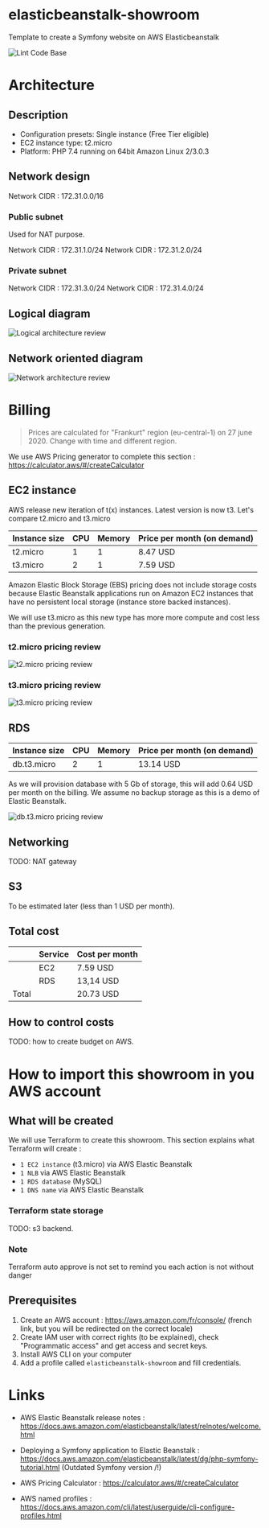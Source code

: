 # elasticbeanstalk-showroom
Template to create a Symfony website on AWS Elasticbeanstalk

![Lint Code Base](https://github.com/jeremychauvet/elasticbeanstalk-showroom/workflows/Lint%20Code%20Base/badge.svg)

# Architecture
## Description
* Configuration presets: Single instance (Free Tier eligible)
* EC2 instance type: t2.micro
* Platform: PHP 7.4 running on 64bit Amazon Linux 2/3.0.3

## Network design

Network CIDR : 172.31.0.0/16

### Public subnet

Used for NAT purpose.

Network CIDR : 172.31.1.0/24
Network CIDR : 172.31.2.0/24

### Private subnet

Network CIDR : 172.31.3.0/24
Network CIDR : 172.31.4.0/24

## Logical diagram
![Logical architecture review](docs/architecture/logical.png)

## Network oriented diagram
![Network architecture review](docs/architecture/network.png)

# Billing
> Prices are calculated for "Frankurt" region (eu-central-1) on 27 june 2020. Change with time and different region.

We use AWS Pricing generator to complete this section : https://calculator.aws/#/createCalculator

## EC2 instance
AWS release new iteration of t(x) instances. Latest version is now t3. Let's compare t2.micro and t3.micro

| Instance size | CPU | Memory | Price per month (on demand) |
|---------------|-----|--------|-----------------------------|
| t2.micro      | 1   | 1      | 8.47 USD                    |
| t3.micro      | 2   | 1      | 7.59 USD                    |

Amazon Elastic Block Storage (EBS) pricing does not include storage costs because Elastic Beanstalk applications run on Amazon EC2 instances that have no persistent local storage (instance store backed instances).

We will use t3.micro as this new type has more more compute and cost less than the previous generation.

### t2.micro pricing review
![t2.micro pricing review](docs/pricing/ec2/t2.micro.png)
### t3.micro pricing review
![t3.micro pricing review](docs/pricing/ec2/t3.micro.png)

## RDS
| Instance size    | CPU | Memory | Price per month (on demand) |
|------------------|-----|--------|-----------------------------|
| db.t3.micro      | 2   | 1      | 13.14 USD                   |

As we will provision database with 5 Gb of storage, this will add 0.64 USD per month on the billing. We assume no backup storage as this is a demo of Elastic Beanstalk.

![db.t3.micro pricing review](docs/pricing/rds/db.t3.micro.png)

## Networking

TODO: NAT gateway

## S3
To be estimated later (less than 1 USD per month).

## Total cost
|       | Service | Cost per month |
|-------|---------|----------------|
|       | EC2     | 7.59 USD       |
|       | RDS     | 13,14 USD      |
| Total |         | 20.73 USD      |

## How to control costs
TODO: how to create budget on AWS.

# How to import this showroom in you AWS account

## What will be created
We will use Terraform to create this showroom. This section explains what Terraform will create : 
* `1 EC2 instance` (t3.micro) via AWS Elastic Beanstalk
* `1 NLB` via AWS Elastic Beanstalk
* `1 RDS database` (MySQL)
* `1 DNS name` via AWS Elastic Beanstalk

### Terraform state storage
TODO: s3 backend.

### Note
Terraform auto approve is not set to remind you each action is not without danger

## Prerequisites
1. Create an AWS account : https://aws.amazon.com/fr/console/ (french link, but you will be redirected on the correct locale)
2. Create IAM user with correct rights (to be explained), check "Programmatic access" and get access and secret keys.
3. Install AWS CLI on your computer
4. Add a profile called `elasticbeanstalk-showroom` and fill credentials.  


# Links
* AWS Elastic Beanstalk release notes : https://docs.aws.amazon.com/elasticbeanstalk/latest/relnotes/welcome.html

* Deploying a Symfony application to Elastic Beanstalk : https://docs.aws.amazon.com/elasticbeanstalk/latest/dg/php-symfony-tutorial.html (Outdated Symfony version /!\)

* AWS Pricing Calculator : https://calculator.aws/#/createCalculator

* AWS named profiles : https://docs.aws.amazon.com/cli/latest/userguide/cli-configure-profiles.html